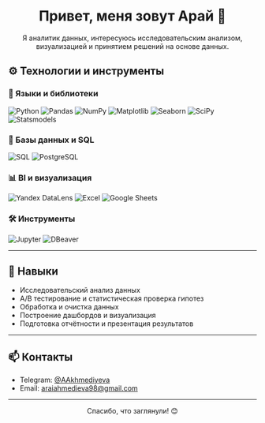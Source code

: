 <h1 align="center">Привет, меня зовут Арай 👋</h1>
<p align="center">
Я аналитик данных, интересуюсь исследовательским анализом, визуализацией и принятием решений на основе данных.
</p>

## ⚙️ Технологии и инструменты

### 🐍 Языки и библиотеки
![Python](https://img.shields.io/badge/Python-3776AB?style=for-the-badge&logo=python&logoColor=white)
![Pandas](https://img.shields.io/badge/Pandas-150458?style=for-the-badge&logo=pandas&logoColor=white)
![NumPy](https://img.shields.io/badge/NumPy-013243?style=for-the-badge&logo=numpy&logoColor=white)
![Matplotlib](https://img.shields.io/badge/Matplotlib-11557C?style=for-the-badge&logo=matplotlib&logoColor=white)
![Seaborn](https://img.shields.io/badge/Seaborn-2D3F73?style=for-the-badge&logoColor=white)
![SciPy](https://img.shields.io/badge/SciPy-8CAAE6?style=for-the-badge&logo=scipy&logoColor=white)
![Statsmodels](https://img.shields.io/badge/Statsmodels-888888?style=for-the-badge)

### 💾 Базы данных и SQL
![SQL](https://img.shields.io/badge/SQL-4479A1?style=for-the-badge&logo=sqlite&logoColor=white)
![PostgreSQL](https://img.shields.io/badge/PostgreSQL-336791?style=for-the-badge&logo=postgresql&logoColor=white)

### 📊 BI и визуализация
![Yandex DataLens](https://img.shields.io/badge/Yandex%20DataLens-F00?style=for-the-badge)
![Excel](https://img.shields.io/badge/Excel-217346?style=for-the-badge&logo=microsoft-excel&logoColor=white)
![Google Sheets](https://img.shields.io/badge/Google%20Sheets-34A853?style=for-the-badge&logo=google-sheets&logoColor=white)

### 🛠️ Инструменты
![Jupyter](https://img.shields.io/badge/Jupyter-F37626?style=for-the-badge&logo=jupyter&logoColor=white)
![DBeaver](https://img.shields.io/badge/DBeaver-372923?style=for-the-badge)

---

## 🧩 Навыки

- Исследовательский анализ данных
- A/B тестирование и статистическая проверка гипотез
- Обработка и очистка данных
- Построение дашбордов и визуализация
- Подготовка отчётности и презентация результатов

---

## 📫 Контакты

- Telegram: [@AAkhmediyeva](https://t.me/AAkhmediyeva)  
- Email: araiahmedieva98@gmail.com  

---

<p align="center">Спасибо, что заглянули! 😊</p>

